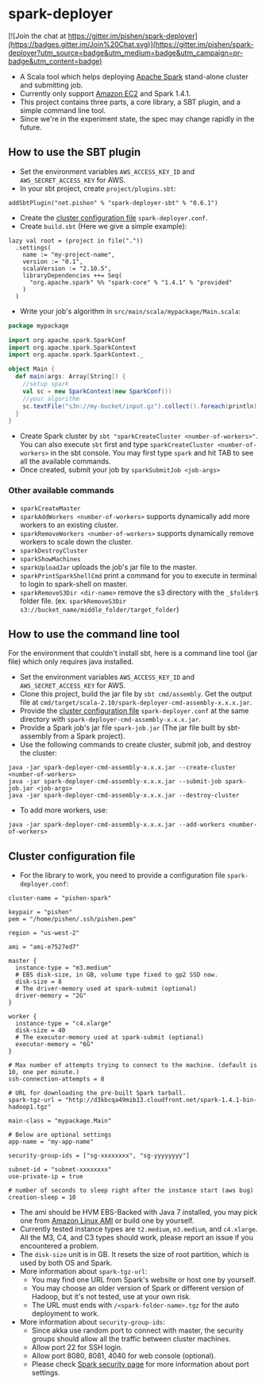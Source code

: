 # spark-deployer

[![Join the chat at https://gitter.im/pishen/spark-deployer](https://badges.gitter.im/Join%20Chat.svg)](https://gitter.im/pishen/spark-deployer?utm_source=badge&utm_medium=badge&utm_campaign=pr-badge&utm_content=badge)
* A Scala tool which helps deploying [Apache Spark](http://spark.apache.org/) stand-alone cluster and submitting job.
* Currently only support [Amazon EC2](http://aws.amazon.com/ec2/) and Spark 1.4.1.
* This project contains three parts, a core library, a SBT plugin, and a simple command line tool.
* Since we're in the experiment state, the spec may change rapidly in the future.

## How to use the SBT plugin
* Set the environment variables `AWS_ACCESS_KEY_ID` and `AWS_SECRET_ACCESS_KEY` for AWS.
* In your sbt project, create `project/plugins.sbt`:
```
addSbtPlugin("net.pishen" % "spark-deployer-sbt" % "0.6.1")
```
* Create the [cluster configuration file](#cluster-configuration-file) `spark-deployer.conf`.
* Create `build.sbt` (Here we give a simple example):
```
lazy val root = (project in file("."))
  .settings(
    name := "my-project-name",
    version := "0.1",
    scalaVersion := "2.10.5",
    libraryDependencies ++= Seq(
      "org.apache.spark" %% "spark-core" % "1.4.1" % "provided"
    )
  )
```
* Write your job's algorithm in `src/main/scala/mypackage/Main.scala`:
```scala
package mypackage

import org.apache.spark.SparkConf
import org.apache.spark.SparkContext
import org.apache.spark.SparkContext._

object Main {
  def main(args: Array[String]) {
    //setup spark
    val sc = new SparkContext(new SparkConf())
    //your algorithm 
    sc.textFile("s3n://my-bucket/input.gz").collect().foreach(println)
  }
}
```
* Create Spark cluster by `sbt "sparkCreateCluster <number-of-workers>"`. You can also execute `sbt` first and type `sparkCreateCluster <number-of-workers>` in the sbt console. You may first type `spark` and hit TAB to see all the available commands.
* Once created, submit your job by `sparkSubmitJob <job-args>`

### Other available commands
* `sparkCreateMaster`
* `sparkAddWorkers <number-of-workers>` supports dynamically add more workers to an existing cluster.
* `sparkRemoveWorkers <number-of-workers>` supports dynamically remove workers to scale down the cluster.
* `sparkDestroyCluster`
* `sparkShowMachines`
* `sparkUploadJar` uploads the job's jar file to the master.
* `sparkPrintSparkShellCmd` print a command for you to execute in terminal to login to spark-shell on master.
* `sparkRemoveS3Dir <dir-name>` remove the s3 directory with the `_$folder$` folder file. (ex. `sparkRemoveS3Dir s3://bucket_name/middle_folder/target_folder`)

## How to use the command line tool
For the environment that couldn't install sbt, here is a command line tool (jar file) which only requires java installed.
* Set the environment variables `AWS_ACCESS_KEY_ID` and `AWS_SECRET_ACCESS_KEY` for AWS.
* Clone this project, build the jar file by `sbt cmd/assembly`. Get the output file at `cmd/target/scala-2.10/spark-deployer-cmd-assembly-x.x.x.jar`.
* Provide the [cluster configuration file](#cluster-configuration-file) `spark-deployer.conf` at the same directory with `spark-deployer-cmd-assembly-x.x.x.jar`.
* Provide a Spark job's jar file `spark-job.jar` (The jar file built by sbt-assembly from a Spark project).
* Use the following commands to create cluster, submit job, and destroy the cluster:
```
java -jar spark-deployer-cmd-assembly-x.x.x.jar --create-cluster <number-of-workers>
java -jar spark-deployer-cmd-assembly-x.x.x.jar --submit-job spark-job.jar <job-args>
java -jar spark-deployer-cmd-assembly-x.x.x.jar --destroy-cluster
```
* To add more workers, use:
```
java -jar spark-deployer-cmd-assembly-x.x.x.jar --add-workers <number-of-workers>
```

## Cluster configuration file
* For the library to work, you need to provide a configuration file `spark-deployer.conf`:
```
cluster-name = "pishen-spark"

keypair = "pishen"
pem = "/home/pishen/.ssh/pishen.pem"

region = "us-west-2"

ami = "ami-e7527ed7"

master {
  instance-type = "m3.medium"
  # EBS disk-size, in GB, volume type fixed to gp2 SSD now.
  disk-size = 8
  # The driver-memory used at spark-submit (optional)
  driver-memory = "2G"
}

worker {
  instance-type = "c4.xlarge"
  disk-size = 40
  # The executor-memory used at spark-submit (optional)
  executor-memory = "6G"
}

# Max number of attempts trying to connect to the machine. (default is 10, one per minute.)
ssh-connection-attempts = 8

# URL for downloading the pre-built Spark tarball.
spark-tgz-url = "http://d3kbcqa49mib13.cloudfront.net/spark-1.4.1-bin-hadoop1.tgz"

main-class = "mypackage.Main"

# Below are optional settings
app-name = "my-app-name"

security-group-ids = ["sg-xxxxxxxx", "sg-yyyyyyyy"]

subnet-id = "subnet-xxxxxxxx"
use-private-ip = true

# number of seconds to sleep right after the instance start (aws bug)
creation-sleep = 10
```
* The ami should be HVM EBS-Backed with Java 7 installed, you may pick one from [Amazon Linux AMI](http://aws.amazon.com/amazon-linux-ami/#Amazon_Linux_AMI_IDs) or build one by yourself.
* Currently tested instance types are `t2.medium`, `m3.medium`, and `c4.xlarge`. All the M3, C4, and C3 types should work, please report an issue if you encountered a problem.
* The `disk-size` unit is in GB. It resets the size of root partition, which is used by both OS and Spark.
* More information about `spark-tgz-url`:
  * You may find one URL from Spark's website or host one by yourself.
  * You may choose an older version of Spark or different version of Hadoop, but it's not tested, use at your own risk.
  * The URL must ends with `/<spark-folder-name>.tgz` for the auto deployment to work.
* More information about `security-group-ids`:
  * Since akka use random port to connect with master, the security groups should allow all the traffic between cluster machines.
  * Allow port 22 for SSH login.
  * Allow port 8080, 8081, 4040 for web console (optional).
  * Please check [Spark security page](http://spark.apache.org/docs/latest/security.html#configuring-ports-for-network-security) for more information about port settings.
